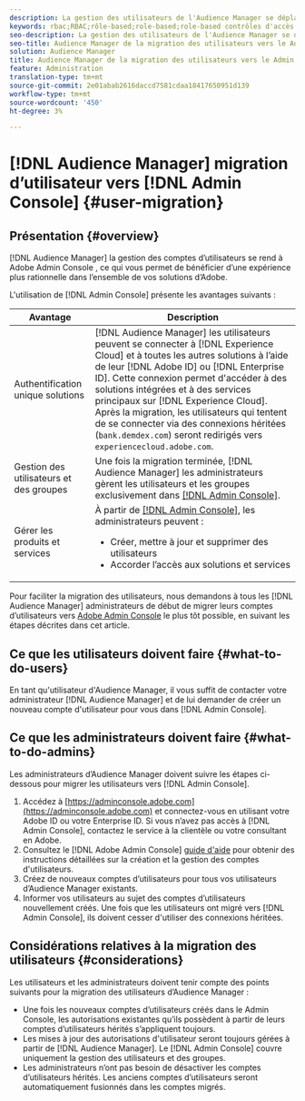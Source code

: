 ```yaml
---
description: La gestion des utilisateurs de l'Audience Manager se déplace vers Adobe Admin Console. Cet article explique ce que vous devez faire pour préparer la migration des utilisateurs et ce qui va changer une fois la migration terminée.
keywords: rbac;RBAC;rôle-based;role-based;role-based contrôles d'accès
seo-description: La gestion des utilisateurs de l'Audience Manager se déplace vers Adobe Admin Console. Cet article explique ce que vous devez faire pour préparer la migration des utilisateurs et ce qui va changer une fois la migration terminée.
seo-title: Audience Manager de la migration des utilisateurs vers le Admin Console
solution: Audience Manager
title: Audience Manager de la migration des utilisateurs vers le Admin Console
feature: Administration
translation-type: tm+mt
source-git-commit: 2e01abab2616daccd7581cdaa18417650951d139
workflow-type: tm+mt
source-wordcount: '450'
ht-degree: 3%

---
```



# [!DNL Audience Manager] migration d’utilisateur vers  [!DNL Admin Console] {#user-migration}

## Présentation {#overview}

[!DNL Audience Manager] la gestion des comptes d’utilisateurs se rend à Adobe Admin Console [ ](https://helpx.adobe.com/fr/enterprise/using/admin-console.html), ce qui vous permet de bénéficier d’une expérience plus rationnelle dans l’ensemble de vos solutions d’Adobe.

L&#39;utilisation de [!DNL Admin Console] présente les avantages suivants :

| Avantage | Description |
|---|---|
| Authentification unique solutions | [!DNL Audience Manager] les utilisateurs peuvent se connecter à  [!DNL Experience Cloud] et à toutes les autres solutions à l’aide de leur  [!DNL Adobe ID] ou  [!DNL Enterprise ID]. Cette connexion permet d&#39;accéder à des solutions intégrées et à des services principaux sur [!DNL Experience Cloud]. Après la migration, les utilisateurs qui tentent de se connecter via des connexions héritées (`bank.demdex.com`) seront redirigés vers `experiencecloud.adobe.com`. |
| Gestion des utilisateurs et des groupes | Une fois la migration terminée, [!DNL Audience Manager] les administrateurs gèrent les utilisateurs et les groupes exclusivement dans [[!DNL Admin Console]](http://adminconsole.adobe.com/enterprise/). |
| Gérer les produits et services | À partir de [[!DNL Admin Console]](http://adminconsole.adobe.com/enterprise/), les administrateurs peuvent : <ul><li>Créer, mettre à jour et supprimer des utilisateurs</li><li>Accorder l’accès aux solutions et services</li></ul> |

Pour faciliter la migration des utilisateurs, nous demandons à tous les [!DNL Audience Manager] administrateurs de début de migrer leurs comptes d’utilisateurs vers [Adobe Admin Console](https://helpx.adobe.com/enterprise/using/admin-console.html) le plus tôt possible, en suivant les étapes décrites dans cet article.

## Ce que les utilisateurs doivent faire {#what-to-do-users}

En tant qu&#39;utilisateur d&#39;Audience Manager, il vous suffit de contacter votre administrateur [!DNL Audience Manager] et de lui demander de créer un nouveau compte d&#39;utilisateur pour vous dans [!DNL Admin Console].

## Ce que les administrateurs doivent faire {#what-to-do-admins}

Les administrateurs d’Audience Manager doivent suivre les étapes ci-dessous pour migrer les utilisateurs vers [!DNL Admin Console].

1. Accédez à [https://adminconsole.adobe.com](https://adminconsole.adobe.com) et connectez-vous en utilisant votre Adobe ID ou votre Enterprise ID. Si vous n’avez pas accès à [!DNL Admin Console], contactez le service à la clientèle ou votre consultant en Adobe.
2. Consultez le [!DNL Adobe Admin Console] [guide d&#39;aide](https://helpx.adobe.com/enterprise/admin-guide.html/enterprise/using/users.ug.html) pour obtenir des instructions détaillées sur la création et la gestion des comptes d&#39;utilisateurs.
3. Créez de nouveaux comptes d’utilisateurs pour tous vos utilisateurs d’Audience Manager existants.
4. Informer vos utilisateurs au sujet des comptes d’utilisateurs nouvellement créés. Une fois que les utilisateurs ont migré vers [!DNL Admin Console], ils doivent cesser d&#39;utiliser des connexions héritées.

## Considérations relatives à la migration des utilisateurs {#considerations}

Les utilisateurs et les administrateurs doivent tenir compte des points suivants pour la migration des utilisateurs d’Audience Manager :

* Une fois les nouveaux comptes d’utilisateurs créés dans le Admin Console, les autorisations existantes qu’ils possèdent à partir de leurs comptes d’utilisateurs hérités s’appliquent toujours.
* Les mises à jour des autorisations d&#39;utilisateur seront toujours gérées à partir de [!DNL Audience Manager]. Le [!DNL Admin Console] couvre uniquement la gestion des utilisateurs et des groupes.
* Les administrateurs n’ont pas besoin de désactiver les comptes d’utilisateurs hérités. Les anciens comptes d’utilisateurs seront automatiquement fusionnés dans les comptes migrés.
